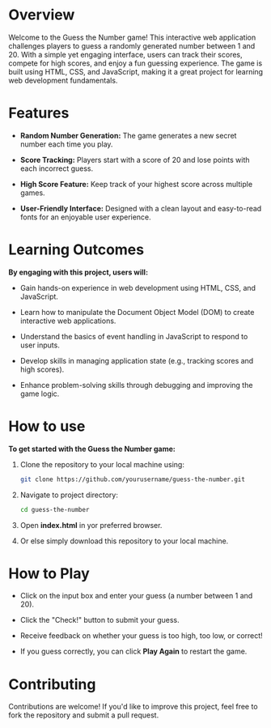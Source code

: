 # Overview
Welcome to the Guess the Number game! This interactive web application challenges players to guess a randomly generated number between 1 and 20. With a simple yet engaging interface, users can track their scores, compete for high scores, and enjoy a fun guessing experience. The game is built using HTML, CSS, and JavaScript, making it a great project for learning web development fundamentals.

# Features
- **Random Number Generation:** The game generates a new secret number each time you play.
  
- **Score Tracking:** Players start with a score of 20 and lose points with each incorrect guess.
  
- **High Score Feature:** Keep track of your highest score across multiple games.
  
- **User-Friendly Interface:** Designed with a clean layout and easy-to-read fonts for an enjoyable user experience.
  
# Learning Outcomes
**By engaging with this project, users will:**

- Gain hands-on experience in web development using HTML, CSS, and JavaScript.
  
- Learn how to manipulate the Document Object Model (DOM) to create interactive web applications.
  
- Understand the basics of event handling in JavaScript to respond to user inputs.
  
- Develop skills in managing application state (e.g., tracking scores and high scores).
  
- Enhance problem-solving skills through debugging and improving the game logic.

# How to use
  **To get started with the Guess the Number game:**
1. Clone the repository to your local machine using:
   ```bash
   git clone https://github.com/yourusername/guess-the-number.git
   ```
   
2. Navigate to project directory:
    ```bash
    cd guess-the-number
    ```

3. Open **index.html** in yor preferred browser.

4. Or else simply download this repository to your local machine.

# How to Play
- Click on the input box and enter your guess (a number between 1 and 20).
  
- Click the "Check!" button to submit your guess.
  
- Receive feedback on whether your guess is too high, too low, or correct!
  
- If you guess correctly, you can click **Play Again** to restart the game.

# Contributing
Contributions are welcome! If you'd like to improve this project, feel free to fork the repository and submit a pull request.
